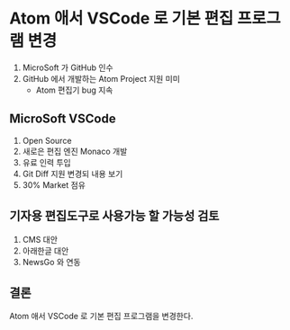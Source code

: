 # Atom 애서 VSCode 로 기본 편집 프로그램 변경

1. MicroSoft 가 GitHub 인수
1. GitHub 에서 개발하는 Atom Project 지원 미미
    - Atom 편집기 bug 지속

## MicroSoft VSCode

1. Open Source
1. 새로은 편집 엔진 Monaco 개발
1. 유료 인력 투입
1. Git Diff 지원 변경되 내용 보기
1. 30% Market 점유

## 기자용 편집도구로 사용가능 할 가능성 검토

1. CMS 대안
1. 아래한글 대안
1. NewsGo 와 연동

## 결론

Atom 애서 VSCode 로 기본 편집 프로그램을 변경한다.
